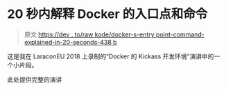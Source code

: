 # 20 秒内解释 Docker 的入口点和命令

> 原文:[https://dev . to/raw kode/docker-s-entry point-command-explained-in-20-seconds-438 b](https://dev.to/rawkode/docker-s-entrypoint-command-explained-in-20-seconds-438b)

这是我在 LaraconEU 2018 上录制的“Docker 的 Kickass 开发环境”演讲中的一个小片段。

此处提供完整的演讲
